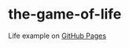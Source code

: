 # the-game-of-life

Life example on [GitHub Pages](https://vladimirschneider.github.io/the-game-of-life/)
